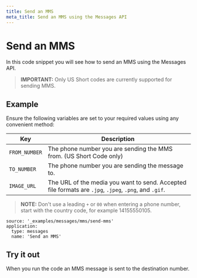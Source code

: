 ```yaml
---
title: Send an MMS
meta_title: Send an MMS using the Messages API
---
```


# Send an MMS

In this code snippet you will see how to send an MMS using the Messages API.

> **IMPORTANT:** Only US Short codes are currently supported for sending MMS.

## Example

Ensure the following variables are set to your required values using any convenient method:

| Key           | Description  |
| ---- | ---- |
| `FROM_NUMBER` | The phone number you are sending the MMS from. (US Short Code only) |
| `TO_NUMBER`   | The phone number you are sending the message to. |
| `IMAGE_URL`     | The URL of the media you want to send. Accepted file formats are `.jpg`, `.jpeg`, `.png`, and `.gif`. |

> **NOTE:** Don't use a leading `+` or `00` when entering a phone number, start with the country code, for example 14155550105.

```code_snippets
source: '_examples/messages/mms/send-mms'
application:
  type: messages
  name: 'Send an MMS'
```

## Try it out

When you run the code an MMS message is sent to the destination number.
